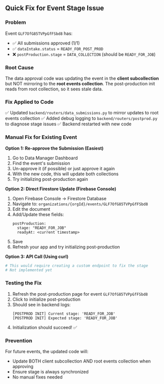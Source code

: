 ## Quick Fix for Event Stage Issue

### Problem
Event `GLF7OfG85TVPpGfFSbd8` has:
- ✅ All submissions approved (1/1)
- ✅ `dataIntake.status` = `READY_FOR_POST_PROD`
- ❌ `postProduction.stage` = `DATA_COLLECTION` (should be `READY_FOR_JOB`)

### Root Cause
The data approval code was updating the event in the **client subcollection** but NOT mirroring to the **root events collection**. The post-production init reads from root collection, so it sees stale data.

### Fix Applied to Code
✅ Updated `backend/routers/data_submissions.py` to mirror updates to root events collection
✅ Added debug logging to `backend/routers/postprod.py` to diagnose stage issues
✅ Backend restarted with new code

### Manual Fix for Existing Event

**Option 1: Re-approve the Submission (Easiest)**
1. Go to Data Manager Dashboard
2. Find the event's submission
3. Un-approve it (if possible) or just approve it again
4. With the new code, this will update both collections
5. Try initializing post-production again

**Option 2: Direct Firestore Update (Firebase Console)**
1. Open Firebase Console → Firestore Database
2. Navigate to: `organizations/{orgId}/events/GLF7OfG85TVPpGfFSbd8`
3. Edit the document
4. Add/Update these fields:
   ```
   postProduction:
     stage: "READY_FOR_JOB"
     readyAt: <current timestamp>
   ```
5. Save
6. Refresh your app and try initializing post-production

**Option 3: API Call (Using curl)**
```bash
# This would require creating a custom endpoint to fix the stage
# Not implemented yet
```

### Testing the Fix
1. Refresh the post-production page for event `GLF7OfG85TVPpGfFSbd8`
2. Click to initialize post-production
3. Should see in backend logs:
   ```
   [POSTPROD INIT] Current stage: 'READY_FOR_JOB'
   [POSTPROD INIT] Expected stage: 'READY_FOR_JOB'
   ```
4. Initialization should succeed! ✅

### Prevention
For future events, the updated code will:
- Update BOTH client subcollection AND root events collection when approving
- Ensure stage is always synchronized
- No manual fixes needed
